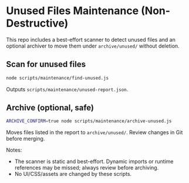 # Unused Files Maintenance (Non-Destructive)

This repo includes a best-effort scanner to detect unused files and an optional archiver to move them under `archive/unused/` without deletion.

## Scan for unused files
```bash
node scripts/maintenance/find-unused.js
```
Outputs `scripts/maintenance/unused-report.json`.

## Archive (optional, safe)
```bash
ARCHIVE_CONFIRM=true node scripts/maintenance/archive-unused.js
```
Moves files listed in the report to `archive/unused/`. Review changes in Git before merging.

Notes:
- The scanner is static and best-effort. Dynamic imports or runtime references may be missed; always review before archiving.
- No UI/CSS/assets are changed by these scripts.
